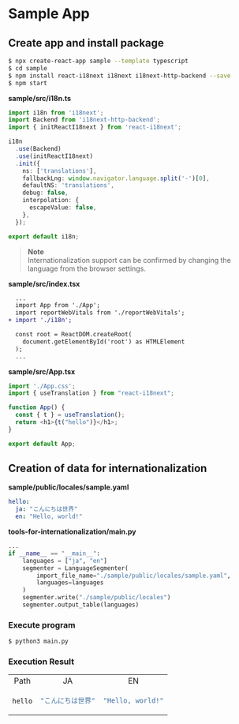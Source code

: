 # Sample App

## Create app and install package

```zsh
$ npx create-react-app sample --template typescript
$ cd sample
$ npm install react-i18next i18next i18next-http-backend --save
$ npm start
```

**sample/src/i18n.ts**

```ts
import i18n from 'i18next';
import Backend from 'i18next-http-backend';
import { initReactI18next } from 'react-i18next';

i18n
  .use(Backend)
  .use(initReactI18next)
  .init({
    ns: ['translations'],
    fallbackLng: window.navigator.language.split('-')[0],
    defaultNS: 'translations',
    debug: false,
    interpolation: {
      escapeValue: false,
    },
  });

export default i18n;
```

> **Note**  
> Internationalization support can be confirmed by changing the language from the browser settings.

**sample/src/index.tsx**

```diff
  ...
  import App from './App';
  import reportWebVitals from './reportWebVitals';
+ import './i18n';

  const root = ReactDOM.createRoot(
    document.getElementById('root') as HTMLElement
  );
  ...
```

**sample/src/App.tsx**

```ts
import './App.css';
import { useTranslation } from "react-i18next";

function App() {
  const { t } = useTranslation();
  return <h1>{t("hello")}</h1>;
}

export default App;
```

## Creation of data for internationalization

**sample/public/locales/sample.yaml**

```yaml
hello:
  ja: "こんにちは世界"
  en: "Hello, world!"
```

**tools-for-internationalization/main.py**

```python
...
if __name__ == "__main__":
    languages = ["ja", "en"]
    segmenter = LanguageSegmenter(
        import_file_name="./sample/public/locales/sample.yaml",
        languages=languages
    )
    segmenter.write("./sample/public/locales")
    segmenter.output_table(languages)
```

### Execute program

```zsh
$ python3 main.py
```

### Execution Result

<table>
<tr align="center">
<td>Path</td>
<td>JA</td>
<td>EN</td>
</tr><tr></tr>
<tr></tr><tr>
<td>

```
hello
```

</td>

<td>

```js
"こんにちは世界"
```

</td>
<td>

```js
"Hello, world!"
```

</td>

</tr>
</table>
